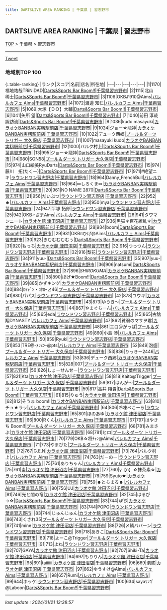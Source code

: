 ```yaml
---
title: DARTSLIVE AREA RANKING | 千葉県 | 習志野市
---
```

## DARTSLIVE AREA RANKING | 千葉県 | 習志野市

[TOP](/darts/rank/) > [千葉県](/darts/rank/千葉県/) > 習志野市

___

<a href="https://twitter.com/share?ref_src=twsrc%5Etfw" data-text="DARTSLIVE AREA RANKING | 千葉県習志野市" class="twitter-share-button" data-via="DARTSLIVE" data-hashtags="DARTSLIVE" data-related="DARTSLIVE" data-show-count="false">Tweet</a>

### 地域別TOP 100

{:.table-ranking}
|ランク|スコア|名前|店名|所在地|
|---|---|---|---|---|
|1|1170|福地祐哉TRiNiDAD|<a href="https://search.dartslive.com/jp/shop/dd656f20339fca9e0d9b047a20a7ba1e">Darts&Sports Bar Boom!!</a>|<a href="/darts/rank/千葉県/習志野市">千葉県習志野市</a>|
|2|1115|北山　稀士|<a href="https://search.dartslive.com/jp/shop/dd656f20339fca9e0d9b047a20a7ba1e">Darts&Sports Bar Boom!!</a>|<a href="/darts/rank/千葉県/習志野市">千葉県習志野市</a>|
|3|1106|OKB♪910@Aims|<a href="https://search.dartslive.com/jp/shop/489881ff07f3cebe0d9b047a20a7ba1e">バレルカフェ Aims</a>|<a href="/darts/rank/千葉県/習志野市">千葉県習志野市</a>|
|4|1072|渡邊 知仁|<a href="https://search.dartslive.com/jp/shop/489881ff07f3cebe0d9b047a20a7ba1e">バレルカフェ Aims</a>|<a href="/darts/rank/千葉県/習志野市">千葉県習志野市</a>|
|5|1069|大塚【ＤＯ】大輔|<a href="https://search.dartslive.com/jp/shop/dd656f20339fca9e0d9b047a20a7ba1e">Darts&Sports Bar Boom!!</a>|<a href="/darts/rank/千葉県/習志野市">千葉県習志野市</a>|
|6|1041|矢所 望|<a href="https://search.dartslive.com/jp/shop/dd656f20339fca9e0d9b047a20a7ba1e">Darts&Sports Bar Boom!!</a>|<a href="/darts/rank/千葉県/習志野市">千葉県習志野市</a>|
|7|1040|前田 淳哉 諏訪流|<a href="https://search.dartslive.com/jp/shop/dd656f20339fca9e0d9b047a20a7ba1e">Darts&Sports Bar Boom!!</a>|<a href="/darts/rank/千葉県/習志野市">千葉県習志野市</a>|
|8|1036|kudo masayuki|<a href="https://search.dartslive.com/jp/shop/567814ed728c99cb0d9b047a20a7ba1e">カラオケBANBAN実籾駅前店</a>|<a href="/darts/rank/千葉県/習志野市">千葉県習志野市</a>|
|9|1024|ジョー☆龍神|<a href="https://search.dartslive.com/jp/shop/567814ed728c99cb0d9b047a20a7ba1e">カラオケBANBAN実籾駅前店</a>|<a href="/darts/rank/千葉県/習志野市">千葉県習志野市</a>|
|10|1022|デューク西郷|<a href="https://search.dartslive.com/jp/shop/80d948c753b532c00d9b047a20a7ba1e">プール＆ダーツ トリガー 大久保店</a>|<a href="/darts/rank/千葉県/習志野市">千葉県習志野市</a>|
|11|1007|masayuki kudo|<a href="https://search.dartslive.com/jp/shop/567814ed728c99cb0d9b047a20a7ba1e">カラオケBANBAN実籾駅前店</a>|<a href="/darts/rank/千葉県/習志野市">千葉県習志野市</a>|
|12|1000|バルク村上|<a href="https://search.dartslive.com/jp/shop/dd656f20339fca9e0d9b047a20a7ba1e">Darts&Sports Bar Boom!!</a>|<a href="/darts/rank/千葉県/習志野市">千葉県習志野市</a>|
|13|995|ジョー☆龍神|<a href="https://search.dartslive.com/jp/shop/dd656f20339fca9e0d9b047a20a7ba1e">Darts&Sports Bar Boom!!</a>|<a href="/darts/rank/千葉県/習志野市">千葉県習志野市</a>|
|14|980|SON58|<a href="https://search.dartslive.com/jp/shop/80d948c753b532c00d9b047a20a7ba1e">プール＆ダーツ トリガー 大久保店</a>|<a href="/darts/rank/千葉県/習志野市">千葉県習志野市</a>|
|15|974|山口絵美RyuDarts|<a href="https://search.dartslive.com/jp/shop/dd656f20339fca9e0d9b047a20a7ba1e">Darts&Sports Bar Boom!!</a>|<a href="/darts/rank/千葉県/習志野市">千葉県習志野市</a>|
|15|974|藤川　拓(たくー)|<a href="https://search.dartslive.com/jp/shop/dd656f20339fca9e0d9b047a20a7ba1e">Darts&Sports Bar Boom!!</a>|<a href="/darts/rank/千葉県/習志野市">千葉県習志野市</a>|
|17|971|#絶望ニキ|<a href="https://search.dartslive.com/jp/shop/d5e9e988ffbfcaf70d9b047a20a7ba1e">ラウンドワン習志野店</a>|<a href="/darts/rank/千葉県/習志野市">千葉県習志野市</a>|
|18|964|Danny_FrenchBull|<a href="https://search.dartslive.com/jp/shop/489881ff07f3cebe0d9b047a20a7ba1e">バレルカフェ Aims</a>|<a href="/darts/rank/千葉県/習志野市">千葉県習志野市</a>|
|18|964|∞しろくま∞|<a href="https://search.dartslive.com/jp/shop/567814ed728c99cb0d9b047a20a7ba1e">カラオケBANBAN実籾駅前店</a>|<a href="/darts/rank/千葉県/習志野市">千葉県習志野市</a>|
|20|961|NO NAME 2870|<a href="https://search.dartslive.com/jp/shop/dd656f20339fca9e0d9b047a20a7ba1e">Darts&Sports Bar Boom!!</a>|<a href="/darts/rank/千葉県/習志野市">千葉県習志野市</a>|
|21|956|だいぶつ|<a href="https://search.dartslive.com/jp/shop/d5e9e988ffbfcaf70d9b047a20a7ba1e">ラウンドワン習志野店</a>|<a href="/darts/rank/千葉県/習志野市">千葉県習志野市</a>|
|22|952|☻|<a href="https://search.dartslive.com/jp/shop/489881ff07f3cebe0d9b047a20a7ba1e">バレルカフェ Aims</a>|<a href="/darts/rank/千葉県/習志野市">千葉県習志野市</a>|
|23|950|mya|<a href="https://search.dartslive.com/jp/shop/d5e9e988ffbfcaf70d9b047a20a7ba1e">ラウンドワン習志野店</a>|<a href="/darts/rank/千葉県/習志野市">千葉県習志野市</a>|
|24|947|平塚 拓郎|<a href="https://search.dartslive.com/jp/shop/d5e9e988ffbfcaf70d9b047a20a7ba1e">ラウンドワン習志野店</a>|<a href="/darts/rank/千葉県/習志野市">千葉県習志野市</a>|
|25|942|OKB♂ざまAims|<a href="https://search.dartslive.com/jp/shop/489881ff07f3cebe0d9b047a20a7ba1e">バレルカフェ Aims</a>|<a href="/darts/rank/千葉県/習志野市">千葉県習志野市</a>|
|26|941|タワマンニート|<a href="https://search.dartslive.com/jp/shop/1bc085c6257ac89328032249b44395af">カラオケ館 津田沼店</a>|<a href="/darts/rank/千葉県/習志野市">千葉県習志野市</a>|
|27|936|黒猫＊百花繚乱＊|<a href="https://search.dartslive.com/jp/shop/567814ed728c99cb0d9b047a20a7ba1e">カラオケBANBAN実籾駅前店</a>|<a href="/darts/rank/千葉県/習志野市">千葉県習志野市</a>|
|28|934|boom|<a href="https://search.dartslive.com/jp/shop/dd656f20339fca9e0d9b047a20a7ba1e">Darts&Sports Bar Boom!!</a>|<a href="/darts/rank/千葉県/習志野市">千葉県習志野市</a>|
|29|931|OKBπひげ@Aims|<a href="https://search.dartslive.com/jp/shop/489881ff07f3cebe0d9b047a20a7ba1e">バレルカフェ Aims</a>|<a href="/darts/rank/千葉県/習志野市">千葉県習志野市</a>|
|30|923|きむむむむむぅ|<a href="https://search.dartslive.com/jp/shop/dd656f20339fca9e0d9b047a20a7ba1e">Darts&Sports Bar Boom!!</a>|<a href="/darts/rank/千葉県/習志野市">千葉県習志野市</a>|
|31|920|もっち|<a href="https://search.dartslive.com/jp/shop/1bc085c6257ac89328032249b44395af">カラオケ館 津田沼店</a>|<a href="/darts/rank/千葉県/習志野市">千葉県習志野市</a>|
|32|916|つっつん|<a href="https://search.dartslive.com/jp/shop/d5e9e988ffbfcaf70d9b047a20a7ba1e">ラウンドワン習志野店</a>|<a href="/darts/rank/千葉県/習志野市">千葉県習志野市</a>|
|32|916|梨花|<a href="https://search.dartslive.com/jp/shop/d5e9e988ffbfcaf70d9b047a20a7ba1e">ラウンドワン習志野店</a>|<a href="/darts/rank/千葉県/習志野市">千葉県習志野市</a>|
|34|911|yuu-|<a href="https://search.dartslive.com/jp/shop/dd656f20339fca9e0d9b047a20a7ba1e">Darts&Sports Bar Boom!!</a>|<a href="/darts/rank/千葉県/習志野市">千葉県習志野市</a>|
|35|907|yuu-|<a href="https://search.dartslive.com/jp/shop/567814ed728c99cb0d9b047a20a7ba1e">カラオケBANBAN実籾駅前店</a>|<a href="/darts/rank/千葉県/習志野市">千葉県習志野市</a>|
|36|906|natsumi|<a href="https://search.dartslive.com/jp/shop/dd656f20339fca9e0d9b047a20a7ba1e">Darts&Sports Bar Boom!!</a>|<a href="/darts/rank/千葉県/習志野市">千葉県習志野市</a>|
|37|896|*SHIROKUMA*|<a href="https://search.dartslive.com/jp/shop/567814ed728c99cb0d9b047a20a7ba1e">カラオケBANBAN実籾駅前店</a>|<a href="/darts/rank/千葉県/習志野市">千葉県習志野市</a>|
|38|890|ほげ★Boom!!|<a href="https://search.dartslive.com/jp/shop/dd656f20339fca9e0d9b047a20a7ba1e">Darts&Sports Bar Boom!!</a>|<a href="/darts/rank/千葉県/習志野市">千葉県習志野市</a>|
|39|885|かずキング|<a href="https://search.dartslive.com/jp/shop/567814ed728c99cb0d9b047a20a7ba1e">カラオケBANBAN実籾駅前店</a>|<a href="/darts/rank/千葉県/習志野市">千葉県習志野市</a>|
|40|884|ﾛｲﾃﾞﾝ・ｺﾀﾛｰ⊿46|<a href="https://search.dartslive.com/jp/shop/80d948c753b532c00d9b047a20a7ba1e">プール＆ダーツ トリガー 大久保店</a>|<a href="/darts/rank/千葉県/習志野市">千葉県習志野市</a>|
|41|880|パパス|<a href="https://search.dartslive.com/jp/shop/d5e9e988ffbfcaf70d9b047a20a7ba1e">ラウンドワン習志野店</a>|<a href="/darts/rank/千葉県/習志野市">千葉県習志野市</a>|
|42|878|ユウキ|<a href="https://search.dartslive.com/jp/shop/567814ed728c99cb0d9b047a20a7ba1e">カラオケBANBAN実籾駅前店</a>|<a href="/darts/rank/千葉県/習志野市">千葉県習志野市</a>|
|43|873|ゆうき〜|<a href="https://search.dartslive.com/jp/shop/80d948c753b532c00d9b047a20a7ba1e">プール＆ダーツ トリガー 大久保店</a>|<a href="/darts/rank/千葉県/習志野市">千葉県習志野市</a>|
|44|867|やまぐちーん|<a href="https://search.dartslive.com/jp/shop/489881ff07f3cebe0d9b047a20a7ba1e">バレルカフェ Aims</a>|<a href="/darts/rank/千葉県/習志野市">千葉県習志野市</a>|
|45|865|eda|<a href="https://search.dartslive.com/jp/shop/d5e9e988ffbfcaf70d9b047a20a7ba1e">ラウンドワン習志野店</a>|<a href="/darts/rank/千葉県/習志野市">千葉県習志野市</a>|
|45|865|古舘翔DYNASTY|<a href="https://search.dartslive.com/jp/shop/489881ff07f3cebe0d9b047a20a7ba1e">バレルカフェ Aims</a>|<a href="/darts/rank/千葉県/習志野市">千葉県習志野市</a>|
|47|862|貧弱のマサヲ君|<a href="https://search.dartslive.com/jp/shop/567814ed728c99cb0d9b047a20a7ba1e">カラオケBANBAN実籾駅前店</a>|<a href="/darts/rank/千葉県/習志野市">千葉県習志野市</a>|
|48|861|エロ＠がっぱ|<a href="https://search.dartslive.com/jp/shop/80d948c753b532c00d9b047a20a7ba1e">プール＆ダーツ トリガー 大久保店</a>|<a href="/darts/rank/千葉県/習志野市">千葉県習志野市</a>|
|49|860|小島 渉|<a href="https://search.dartslive.com/jp/shop/489881ff07f3cebe0d9b047a20a7ba1e">バレルカフェ Aims</a>|<a href="/darts/rank/千葉県/習志野市">千葉県習志野市</a>|
|50|859|Ryuki|<a href="https://search.dartslive.com/jp/shop/d5e9e988ffbfcaf70d9b047a20a7ba1e">ラウンドワン習志野店</a>|<a href="/darts/rank/千葉県/習志野市">千葉県習志野市</a>|
|51|853|TRE@-ﾒﾝﾒﾝ-@pts|<a href="https://search.dartslive.com/jp/shop/489881ff07f3cebe0d9b047a20a7ba1e">バレルカフェ Aims</a>|<a href="/darts/rank/千葉県/習志野市">千葉県習志野市</a>|
|52|849|泡盛|<a href="https://search.dartslive.com/jp/shop/80d948c753b532c00d9b047a20a7ba1e">プール＆ダーツ トリガー 大久保店</a>|<a href="/darts/rank/千葉県/習志野市">千葉県習志野市</a>|
|53|836|りっきー2446|<a href="https://search.dartslive.com/jp/shop/489881ff07f3cebe0d9b047a20a7ba1e">バレルカフェ Aims</a>|<a href="/darts/rank/千葉県/習志野市">千葉県習志野市</a>|
|53|836|デューク西郷|<a href="https://search.dartslive.com/jp/shop/567814ed728c99cb0d9b047a20a7ba1e">カラオケBANBAN実籾駅前店</a>|<a href="/darts/rank/千葉県/習志野市">千葉県習志野市</a>|
|55|828|007|<a href="https://search.dartslive.com/jp/shop/80d948c753b532c00d9b047a20a7ba1e">プール＆ダーツ トリガー 大久保店</a>|<a href="/darts/rank/千葉県/習志野市">千葉県習志野市</a>|
|56|826|しょーせんせー|<a href="https://search.dartslive.com/jp/shop/d5e9e988ffbfcaf70d9b047a20a7ba1e">ラウンドワン習志野店</a>|<a href="/darts/rank/千葉県/習志野市">千葉県習志野市</a>|
|57|821|Kta|<a href="https://search.dartslive.com/jp/shop/1bc085c6257ac89328032249b44395af">カラオケ館 津田沼店</a>|<a href="/darts/rank/千葉県/習志野市">千葉県習志野市</a>|
|58|818|Kaito@Trigger|<a href="https://search.dartslive.com/jp/shop/80d948c753b532c00d9b047a20a7ba1e">プール＆ダーツ トリガー 大久保店</a>|<a href="/darts/rank/千葉県/習志野市">千葉県習志野市</a>|
|59|817|はんが〜|<a href="https://search.dartslive.com/jp/shop/80d948c753b532c00d9b047a20a7ba1e">プール＆ダーツ トリガー 大久保店</a>|<a href="/darts/rank/千葉県/習志野市">千葉県習志野市</a>|
|59|817|高井 翔貴|<a href="https://search.dartslive.com/jp/shop/dd656f20339fca9e0d9b047a20a7ba1e">Darts&Sports Bar Boom!!</a>|<a href="/darts/rank/千葉県/習志野市">千葉県習志野市</a>|
|61|815|りゅう|<a href="https://search.dartslive.com/jp/shop/1bc085c6257ac89328032249b44395af">カラオケ館 津田沼店</a>|<a href="/darts/rank/千葉県/習志野市">千葉県習志野市</a>|
|62|812|そうま boom!!|<a href="https://search.dartslive.com/jp/shop/567814ed728c99cb0d9b047a20a7ba1e">カラオケBANBAN実籾駅前店</a>|<a href="/darts/rank/千葉県/習志野市">千葉県習志野市</a>|
|63|810|チュ★ラッ|<a href="https://search.dartslive.com/jp/shop/489881ff07f3cebe0d9b047a20a7ba1e">バレルカフェ Aims</a>|<a href="/darts/rank/千葉県/習志野市">千葉県習志野市</a>|
|64|806|冷凍ぺこーら|<a href="https://search.dartslive.com/jp/shop/d5e9e988ffbfcaf70d9b047a20a7ba1e">ラウンドワン習志野店</a>|<a href="/darts/rank/千葉県/習志野市">千葉県習志野市</a>|
|65|801|ほのあゆ|<a href="https://search.dartslive.com/jp/shop/1bc085c6257ac89328032249b44395af">カラオケ館 津田沼店</a>|<a href="/darts/rank/千葉県/習志野市">千葉県習志野市</a>|
|66|800|Rくん|<a href="https://search.dartslive.com/jp/shop/489881ff07f3cebe0d9b047a20a7ba1e">バレルカフェ Aims</a>|<a href="/darts/rank/千葉県/習志野市">千葉県習志野市</a>|
|67|797|はやきち Boom!!|<a href="https://search.dartslive.com/jp/shop/80d948c753b532c00d9b047a20a7ba1e">プール＆ダーツ トリガー 大久保店</a>|<a href="/darts/rank/千葉県/習志野市">千葉県習志野市</a>|
|68|781|みまさぶ|<a href="https://search.dartslive.com/jp/shop/1bc085c6257ac89328032249b44395af">カラオケ館 津田沼店</a>|<a href="/darts/rank/千葉県/習志野市">千葉県習志野市</a>|
|68|781|ヒロ|<a href="https://search.dartslive.com/jp/shop/80d948c753b532c00d9b047a20a7ba1e">プール＆ダーツ トリガー 大久保店</a>|<a href="/darts/rank/千葉県/習志野市">千葉県習志野市</a>|
|70|779|OKB☆将ﾁｬﾝ@Aims|<a href="https://search.dartslive.com/jp/shop/489881ff07f3cebe0d9b047a20a7ba1e">バレルカフェ Aims</a>|<a href="/darts/rank/千葉県/習志野市">千葉県習志野市</a>|
|71|773|やまぴた|<a href="https://search.dartslive.com/jp/shop/80d948c753b532c00d9b047a20a7ba1e">プール＆ダーツ トリガー 大久保店</a>|<a href="/darts/rank/千葉県/習志野市">千葉県習志野市</a>|
|72|767|G.E.N|<a href="https://search.dartslive.com/jp/shop/1bc085c6257ac89328032249b44395af">カラオケ館 津田沼店</a>|<a href="/darts/rank/千葉県/習志野市">千葉県習志野市</a>|
|73|764|バルク村上|<a href="https://search.dartslive.com/jp/shop/489881ff07f3cebe0d9b047a20a7ba1e">バレルカフェ Aims</a>|<a href="/darts/rank/千葉県/習志野市">千葉県習志野市</a>|
|74|763|だーのー|<a href="https://search.dartslive.com/jp/shop/d5e9e988ffbfcaf70d9b047a20a7ba1e">ラウンドワン習志野店</a>|<a href="/darts/rank/千葉県/習志野市">千葉県習志野市</a>|
|75|761|ありちゃん|<a href="https://search.dartslive.com/jp/shop/489881ff07f3cebe0d9b047a20a7ba1e">バレルカフェ Aims</a>|<a href="/darts/rank/千葉県/習志野市">千葉県習志野市</a>|
|75|761|圭|<a href="https://search.dartslive.com/jp/shop/1bc085c6257ac89328032249b44395af">カラオケ館 津田沼店</a>|<a href="/darts/rank/千葉県/習志野市">千葉県習志野市</a>|
|77|760|y【n】☆抹茶素☆|<a href="https://search.dartslive.com/jp/shop/567814ed728c99cb0d9b047a20a7ba1e">カラオケBANBAN実籾駅前店</a>|<a href="/darts/rank/千葉県/習志野市">千葉県習志野市</a>|
|78|759|Syuto★|<a href="https://search.dartslive.com/jp/shop/567814ed728c99cb0d9b047a20a7ba1e">カラオケBANBAN実籾駅前店</a>|<a href="/darts/rank/千葉県/習志野市">千葉県習志野市</a>|
|78|759|☻とちまる☻|<a href="https://search.dartslive.com/jp/shop/489881ff07f3cebe0d9b047a20a7ba1e">バレルカフェ Aims</a>|<a href="/darts/rank/千葉県/習志野市">千葉県習志野市</a>|
|80|756|UJ|<a href="https://search.dartslive.com/jp/shop/1bc085c6257ac89328032249b44395af">カラオケ館 津田沼店</a>|<a href="/darts/rank/千葉県/習志野市">千葉県習志野市</a>|
|81|746|光と闇の竜|<a href="https://search.dartslive.com/jp/shop/1bc085c6257ac89328032249b44395af">カラオケ館 津田沼店</a>|<a href="/darts/rank/千葉県/習志野市">千葉県習志野市</a>|
|82|745|はるぴ→☆|<a href="https://search.dartslive.com/jp/shop/dd656f20339fca9e0d9b047a20a7ba1e">Darts&Sports Bar Boom!!</a>|<a href="/darts/rank/千葉県/習志野市">千葉県習志野市</a>|
|83|744|*ぽち*|<a href="https://search.dartslive.com/jp/shop/567814ed728c99cb0d9b047a20a7ba1e">カラオケBANBAN実籾駅前店</a>|<a href="/darts/rank/千葉県/習志野市">千葉県習志野市</a>|
|83|744|POPO|<a href="https://search.dartslive.com/jp/shop/d5e9e988ffbfcaf70d9b047a20a7ba1e">ラウンドワン習志野店</a>|<a href="/darts/rank/千葉県/習志野市">千葉県習志野市</a>|
|83|744|じゅんじゅん|<a href="https://search.dartslive.com/jp/shop/1bc085c6257ac89328032249b44395af">カラオケ館 津田沼店</a>|<a href="/darts/rank/千葉県/習志野市">千葉県習志野市</a>|
|86|743|くされ35|<a href="https://search.dartslive.com/jp/shop/80d948c753b532c00d9b047a20a7ba1e">プール＆ダーツ トリガー 大久保店</a>|<a href="/darts/rank/千葉県/習志野市">千葉県習志野市</a>|
|87|741|mine|<a href="https://search.dartslive.com/jp/shop/1bc085c6257ac89328032249b44395af">カラオケ館 津田沼店</a>|<a href="/darts/rank/千葉県/習志野市">千葉県習志野市</a>|
|88|726|〆鯖ババーン|<a href="https://search.dartslive.com/jp/shop/d5e9e988ffbfcaf70d9b047a20a7ba1e">ラウンドワン習志野店</a>|<a href="/darts/rank/千葉県/習志野市">千葉県習志野市</a>|
|89|718|あきこ|<a href="https://search.dartslive.com/jp/shop/dd656f20339fca9e0d9b047a20a7ba1e">Darts&Sports Bar Boom!!</a>|<a href="/darts/rank/千葉県/習志野市">千葉県習志野市</a>|
|89|718|よーこ@Trigger|<a href="https://search.dartslive.com/jp/shop/80d948c753b532c00d9b047a20a7ba1e">プール＆ダーツ トリガー 大久保店</a>|<a href="/darts/rank/千葉県/習志野市">千葉県習志野市</a>|
|91|713|よね|<a href="https://search.dartslive.com/jp/shop/d5e9e988ffbfcaf70d9b047a20a7ba1e">ラウンドワン習志野店</a>|<a href="/darts/rank/千葉県/習志野市">千葉県習志野市</a>|
|92|707|GAYA|<a href="https://search.dartslive.com/jp/shop/1bc085c6257ac89328032249b44395af">カラオケ館 津田沼店</a>|<a href="/darts/rank/千葉県/習志野市">千葉県習志野市</a>|
|92|707|Shiki-Ta|<a href="https://search.dartslive.com/jp/shop/1bc085c6257ac89328032249b44395af">カラオケ館 津田沼店</a>|<a href="/darts/rank/千葉県/習志野市">千葉県習志野市</a>|
|94|697|もりりん|<a href="https://search.dartslive.com/jp/shop/1bc085c6257ac89328032249b44395af">カラオケ館 津田沼店</a>|<a href="/darts/rank/千葉県/習志野市">千葉県習志野市</a>|
|95|691|taiiiiii|<a href="https://search.dartslive.com/jp/shop/1bc085c6257ac89328032249b44395af">カラオケ館 津田沼店</a>|<a href="/darts/rank/千葉県/習志野市">千葉県習志野市</a>|
|96|669|泡盛|<a href="https://search.dartslive.com/jp/shop/1bc085c6257ac89328032249b44395af">カラオケ館 津田沼店</a>|<a href="/darts/rank/千葉県/習志野市">千葉県習志野市</a>|
|97|662|ゆうすけ@Aims|<a href="https://search.dartslive.com/jp/shop/489881ff07f3cebe0d9b047a20a7ba1e">バレルカフェ Aims</a>|<a href="/darts/rank/千葉県/習志野市">千葉県習志野市</a>|
|98|657|Rumi|<a href="https://search.dartslive.com/jp/shop/489881ff07f3cebe0d9b047a20a7ba1e">バレルカフェ Aims</a>|<a href="/darts/rank/千葉県/習志野市">千葉県習志野市</a>|
|99|644|ホッケ|<a href="https://search.dartslive.com/jp/shop/d5e9e988ffbfcaf70d9b047a20a7ba1e">ラウンドワン習志野店</a>|<a href="/darts/rank/千葉県/習志野市">千葉県習志野市</a>|
|100|634|sayaﾘﾝｺﾞ@Laboon|<a href="https://search.dartslive.com/jp/shop/dd656f20339fca9e0d9b047a20a7ba1e">Darts&Sports Bar Boom!!</a>|<a href="/darts/rank/千葉県/習志野市">千葉県習志野市</a>|



___

_last update : 2024/01/21 13:38:57_


<script src="https://cdnjs.cloudflare.com/ajax/libs/jquery/3.6.1/jquery.min.js" integrity="sha512-aVKKRRi/Q/YV+4mjoKBsE4x3H+BkegoM/em46NNlCqNTmUYADjBbeNefNxYV7giUp0VxICtqdrbqU7iVaeZNXA==" crossorigin="anonymous" referrerpolicy="no-referrer"></script>
<script src="https://cdnjs.cloudflare.com/ajax/libs/jquery.tablesorter/2.31.3/js/jquery.tablesorter.min.js" integrity="sha512-qzgd5cYSZcosqpzpn7zF2ZId8f/8CHmFKZ8j7mU4OUXTNRd5g+ZHBPsgKEwoqxCtdQvExE5LprwwPAgoicguNg==" crossorigin="anonymous" referrerpolicy="no-referrer"></script>
<link rel="stylesheet" href="https://cdnjs.cloudflare.com/ajax/libs/jquery.tablesorter/2.31.3/css/theme.default.min.css" integrity="sha512-wghhOJkjQX0Lh3NSWvNKeZ0ZpNn+SPVXX1Qyc9OCaogADktxrBiBdKGDoqVUOyhStvMBmJQ8ZdMHiR3wuEq8+w==" crossorigin="anonymous" referrerpolicy="no-referrer" />
<script>
$(function() {
    $(".table-ranking").tablesorter({sortList:[[0, 0]]});
});
</script>

<script async src="https://platform.twitter.com/widgets.js" charset="utf-8"></script>